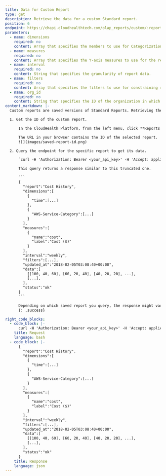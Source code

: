 ```yaml
---
title: Data for Custom Report
type: get
description: Retrieve the data for a custom Standard report.
position: 6
endpoint: https://chapi.cloudhealthtech.com/olap_reports/custom/:report-id
parameters:
  - name: dimensions
    required: no
    content: Array that specifies the members to use for Categorization and the X-Axis.
  - name: measures
    required: no
    content: Array that specifies the Y-axis measures to use for the report.
  - name: interval
    required: no
    content: String that specifies the granularity of report data.
  - name: filters
    required: no
    content: Array that specifies the filters to use for constraining report data.
  - name: org_id
    required: no
    content: String that specifies the ID of the organization in which this query should run. See [How to Get Organization ID](#organization_how-to-get-organization-id). If not specified, this parameter assumes the ID of your default organization.
content_markdown: |-
  Custom reports are saved versions of Standard Reports. Retrieving the data for a specific saved report involves the following steps.

  1. Get the ID of the custom report.

      In the CloudHealth Platform, from the left menu, click **Reports > Saved Reports**. Click the **View Report** icon next to the report you want to retrieve.

      The URL in your browser contains the ID of the selected report.
      ![](images/saved-report-id.png)

  2. Query the endpoint for the specific report to get its data.

      `curl -H 'Authorization: Bearer <your_api_key>' -H 'Accept: application/json' 'https://chapi.cloudhealthtech.com/olap_reports/custom/<Report-ID>'`

      This query returns a response similar to this truncated one.

      ```
      {
        "report":"Cost History",
        "dimensions":[
          {
            "time":[...]
          },
          {
            "AWS-Service-Category":[...]
          }
        ],
        "measures":[
          {
            "name":"cost",
            "label":"Cost ($)"
          }
        ],
        "interval":"weekly",
        "filters":[...],
        "updated_at":"2018-02-05T03:08:40+00:00",
        "data":[
          [[100, 40, 60], [60, 20, 40], [40, 20, 20], ...],
          [...],
        ],
        "status":"ok"
      }
      ```

      Depending on which saved report you query, the response might vary in structure. However, all responses have common elements. See [Understand Report Data Format](#Reportingreport-data-format).
      {: .success}

right_code_blocks:
  - code_block: |-
      curl -H 'Authorization: Bearer <your_api_key>' -H 'Accept: application/json' 'https://chapi.cloudhealthtech.com/olap_reports/custom/<Report-ID>'
    title: Request
    language: bash
  - code_block: |-
      {
        "report":"Cost History",
        "dimensions":[
          {
            "time":[...]
          },
          {
            "AWS-Service-Category":[...]
          }
        ],
        "measures":[
          {
            "name":"cost",
            "label":"Cost ($)"
          }
        ],
        "interval":"weekly",
        "filters":[...],
        "updated_at":"2018-02-05T03:08:40+00:00",
        "data":[
          [[100, 40, 60], [60, 20, 40], [40, 20, 20], ...],
          [...],
        ],
        "status":"ok"
      }
    title: Response
    language: json
---
```


